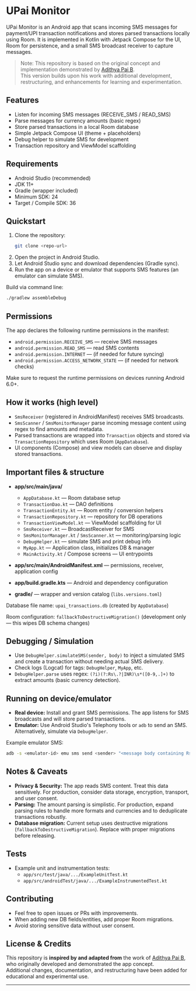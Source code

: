# UPai Monitor

UPai Monitor is an Android app that scans incoming SMS messages for payment/UPI transaction notifications and stores parsed transactions locally using Room. It is implemented in Kotlin with Jetpack Compose for the UI, Room for persistence, and a small SMS broadcast receiver to capture messages.

> Note: This repository is based on the original concept and implementation demonstrated by [Adithya Pai B](https://github.com/adithyapaib).  
> This version builds upon his work with additional development, restructuring, and enhancements for learning and experimentation.

## Features

- Listen for incoming SMS messages (RECEIVE_SMS / READ_SMS)
- Parse messages for currency amounts (basic regex)
- Store parsed transactions in a local Room database
- Simple Jetpack Compose UI (theme + placeholders)
- Debug helper to simulate SMS for development
- Transaction repository and ViewModel scaffolding

## Requirements

- Android Studio (recommended)
- JDK 11+
- Gradle (wrapper included)
- Minimum SDK: 24
- Target / Compile SDK: 36

## Quickstart

1. Clone the repository:
   ```bash
   git clone <repo-url>
   ```
2. Open the project in Android Studio.
3. Let Android Studio sync and download dependencies (Gradle sync).
4. Run the app on a device or emulator that supports SMS features (an emulator can simulate SMS).

Build via command line:
```bash
./gradlew assembleDebug
```

## Permissions

The app declares the following runtime permissions in the manifest:

- `android.permission.RECEIVE_SMS` — receive SMS messages  
- `android.permission.READ_SMS` — read SMS contents  
- `android.permission.INTERNET` — (if needed for future syncing)  
- `android.permission.ACCESS_NETWORK_STATE` — (if needed for network checks)

Make sure to request the runtime permissions on devices running Android 6.0+.

## How it works (high level)

- `SmsReceiver` (registered in AndroidManifest) receives SMS broadcasts.  
- `SmsScanner` / `SmsMonitorManager` parse incoming message content using regex to find amounts and metadata.  
- Parsed transactions are wrapped into `Transaction` objects and stored via `TransactionRepository` which uses Room (`AppDatabase`).  
- UI components (Compose) and view models can observe and display stored transactions.

## Important files & structure

- **app/src/main/java/**
  - `AppDatabase.kt` — Room database setup  
  - `TransactionDao.kt` — DAO definitions  
  - `TransactionEntity.kt` — Room entity / conversion helpers  
  - `TransactionRepository.kt` — repository for DB operations  
  - `TransactionViewModel.kt` — ViewModel scaffolding for UI  
  - `SmsReceiver.kt` — BroadcastReceiver for SMS  
  - `SmsMonitorManager.kt` / `SmsScanner.kt` — monitoring/parsing logic  
  - `DebugHelper.kt` — simulate SMS and print debug info  
  - `MyApp.kt` — Application class, initializes DB & manager  
  - `MainActivity.kt` / Compose screens — UI entrypoints  

- **app/src/main/AndroidManifest.xml** — permissions, receiver, application config  
- **app/build.gradle.kts** — Android and dependency configuration  
- **gradle/** — wrapper and version catalog (`libs.versions.toml`)

Database file name: `upai_transactions.db` (created by `AppDatabase`)

Room configuration: `fallbackToDestructiveMigration()` (development only — this wipes DB schema changes)

## Debugging / Simulation

- Use `DebugHelper.simulateSMS(sender, body)` to inject a simulated SMS and create a transaction without needing actual SMS delivery.  
- Check logs (Logcat) for tags: `DebugHelper`, `MyApp`, etc.  
- `DebugHelper.parse` uses regex: `(?i)(?:Rs\.?|INR)\s*([0-9,.]+)` to extract amounts (basic currency detection).

## Running on device/emulator

- **Real device:** Install and grant SMS permissions. The app listens for SMS broadcasts and will store parsed transactions.  
- **Emulator:** Use Android Studio's Telephony tools or `adb` to send an SMS. Alternatively, simulate via `DebugHelper`.

Example emulator SMS:
```bash
adb -s <emulator-id> emu sms send <sender> "<message body containing Rs. or INR and an amount>"
```

## Notes & Caveats

- **Privacy & Security:** The app reads SMS content. Treat this data sensitively. For production, consider data storage, encryption, transport, and user consent.  
- **Parsing:** The amount parsing is simplistic. For production, expand parsing rules to handle more formats and currencies and to deduplicate transactions robustly.  
- **Database migration:** Current setup uses destructive migrations (`fallbackToDestructiveMigration`). Replace with proper migrations before releasing.

## Tests

- Example unit and instrumentation tests:
  - `app/src/test/java/.../ExampleUnitTest.kt`
  - `app/src/androidTest/java/.../ExampleInstrumentedTest.kt`

## Contributing

- Feel free to open issues or PRs with improvements.  
- When adding new DB fields/entities, add proper Room migrations.  
- Avoid storing sensitive data without user consent.

## License & Credits

This repository is **inspired by and adapted from** the work of [Adithya Pai B](https://github.com/adithyapaib), who originally developed and demonstrated the app concept.  
Additional changes, documentation, and restructuring have been added for educational and experimental use.

---

